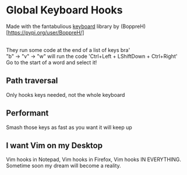 # Global Keyboard Hooks
Made with the fantabulious [keyboard](https://pypi.org/project/keyboard/) library by (BoppreH)[https://pypi.org/user/BoppreH/]
<br/>
<br/>

They run some code at the end of a list of keys bra'
<br/>
"b" -> "v" -> "w" will run the code 'Ctrl+Left + LShiftDown + Ctrl+Right'
<br/>
Go to the start of a word and select it!


## Path traversal
Only hooks keys needed, not the whole keyboard

## Performant
Smash those keys as fast as you want it will keep up

## I want Vim on my Desktop
Vim hooks in Notepad, Vim hooks in Firefox, Vim hooks IN EVERYTHING.
<br/>
Sometime soon my dream will become a reality.
